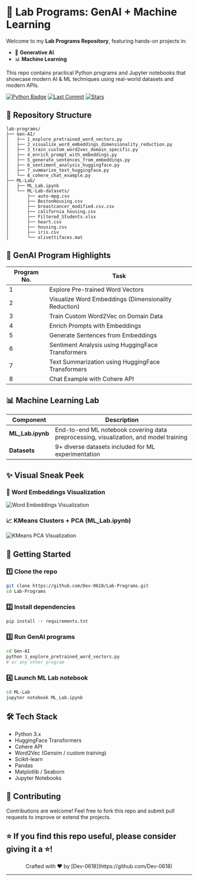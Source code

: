 # 🚀 Lab Programs: GenAI + Machine Learning

Welcome to my **Lab Programs Repository**, featuring hands-on projects in:

- 🧠 **Generative AI**
- 📊 **Machine Learning**

This repo contains practical Python programs and Jupyter notebooks that showcase modern AI & ML techniques using real-world datasets and modern APIs.

[![Python Badge](https://img.shields.io/badge/Python-3.8%2B-blue)](https://www.python.org/)
[![Last Commit](https://img.shields.io/github/last-commit/Dev-0618/Lab-Programs)](https://github.com/Dev-0618/Lab-Programs/commits/main)
[![Stars](https://img.shields.io/github/stars/Dev-0618/Lab-Programs?style=social)](https://github.com/Dev-0618/Lab-Programs/stargazers)

## 📂 Repository Structure

```plaintext
lab-programs/
├── Gen-AI/
│   ├── 1_explore_pretrained_word_vectors.py
│   ├── 2_visualize_word_embeddings_dimensionality_reduction.py
│   ├── 3_train_custom_word2vec_domain_specific.py
│   ├── 4_enrich_prompt_with_embeddings.py
│   ├── 5_generate_sentences_from_embeddings.py
│   ├── 6_sentiment_analysis_huggingface.py
│   ├── 7_summarize_text_huggingface.py
│   └── 8_cohere_chat_example.py
├── ML-Lab/
│   ├── ML_Lab.ipynb
│   └── ML-Lab-datasets/
│       ├── auto-mpg.csv
│       ├── BostonHousing.csv
│       ├── breastcancer_modified.csv.csv
│       ├── california_housing.csv
│       ├── Filtered_Students.xlsx
│       ├── heart.csv
│       ├── housing.csv
│       ├── iris.csv
│       └── olivettifaces.mat

````

## 🧠 GenAI Program Highlights

| Program No. | Task                                                 |
| ----------- | ---------------------------------------------------- |
| 1           | Explore Pre-trained Word Vectors                     |
| 2           | Visualize Word Embeddings (Dimensionality Reduction) |
| 3           | Train Custom Word2Vec on Domain Data                 |
| 4           | Enrich Prompts with Embeddings                       |
| 5           | Generate Sentences from Embeddings                   |
| 6           | Sentiment Analysis using HuggingFace Transformers    |
| 7           | Text Summarization using HuggingFace Transformers    |
| 8           | Chat Example with Cohere API                         |

## 📊 Machine Learning Lab

| Component         | Description                                                                           |
| ----------------- | ------------------------------------------------------------------------------------- |
| **ML\_Lab.ipynb** | End-to-end ML notebook covering data preprocessing, visualization, and model training |
| **Datasets**      | 9+ diverse datasets included for ML experimentation                                   |

## ✨ Visual Sneak Peek

### 🌌 Word Embeddings Visualization

![Word Embeddings Visualization](assets/word_embeddings_visualization.png)

### 📈 KMeans Clusters + PCA (ML\_Lab.ipynb)

![KMeans PCA Visualization](assets/kmeans_pca_visualization.png)

## 🚀 Getting Started

### 1️⃣ Clone the repo

```bash
git clone https://github.com/Dev-0618/Lab-Programs.git
cd Lab-Programs
```

### 2️⃣ Install dependencies

```bash
pip install -r requirements.txt
```

### 3️⃣ Run GenAI programs

```bash
cd Gen-AI
python 1_explore_pretrained_word_vectors.py
# or any other program
```

### 4️⃣ Launch ML Lab notebook

```bash
cd ML-Lab
jupyter notebook ML_Lab.ipynb
```

## 🛠 Tech Stack

* Python 3.x
* HuggingFace Transformers
* Cohere API
* Word2Vec (Gensim / custom training)
* Scikit-learn
* Pandas
* Matplotlib / Seaborn
* Jupyter Notebooks

## 🤝 Contributing

Contributions are welcome!
Feel free to fork this repo and submit pull requests to improve or extend the projects.

## ⭐️ If you find this repo useful, please consider giving it a ⭐️!

<p align="center">
  Crafted with ❤️ by [Dev-0618](https://github.com/Dev-0618)
</p>

---
